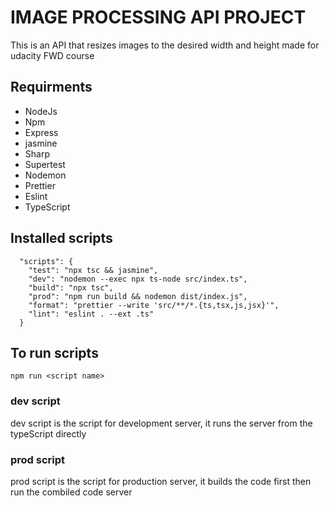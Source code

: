 # IMAGE PROCESSING API PROJECT
This is an API that resizes images to the desired width and height made for udacity FWD course

## Requirments
- NodeJs
- Npm
- Express
- jasmine
- Sharp
- Supertest
- Nodemon
- Prettier
- Eslint
- TypeScript

## Installed scripts
```
  "scripts": {
    "test": "npx tsc && jasmine",
    "dev": "nodemon --exec npx ts-node src/index.ts",
    "build": "npx tsc",
    "prod": "npm run build && nodemon dist/index.js",
    "format": "prettier --write 'src/**/*.{ts,tsx,js,jsx}'",
    "lint": "eslint . --ext .ts"
  }
```

## To run scripts

```
npm run <script name>
```

### dev script
dev script is the script for development server, it runs the server from the typeScript directly

### prod script
prod script is the script for production server, it builds the code first then run the combiled code server